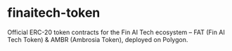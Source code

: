 # finaitech-token
Official ERC-20 token contracts for the Fin AI Tech ecosystem – FAT (Fin AI Tech Token) &amp; AMBR (Ambrosia Token), deployed on Polygon.

